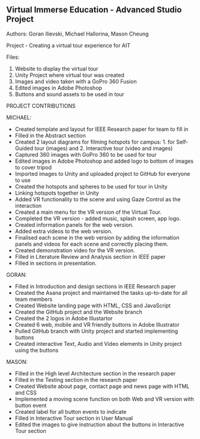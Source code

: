 ## Virtual Immerse Education - Advanced Studio Project

Authors: Goran Ilievski, Michael Hallorina, Mason Cheung

Project - Creating a virtual tour experience for AIT

Files: 

1. Website to display the virtual tour
2. Unity Project where virtual tour was created
3. Images and video taken with a GoPro 360 Fusion
4. Edited images in Adobe Photoshop
5. Buttons and sound assets to be used in tour

PROJECT CONTRIBUTIONS

MICHAEL:
- Created template and layout for IEEE Research paper for team to fill in
- Filled in the Abstract section
- Created 2 layout diagrams for filming hotspots for campus: 1. for Self-Guided tour (images) and 2. Interactive tour (video and images)
- Captured 360 images with GoPro 360 to be used for tour
- Edited images in Adobe Photoshop and added logo to bottom of images to cover tripod
- Imported images to Unity and uploaded project to GitHub for everyone to use
- Created the hotspots and spheres to be used for tour in Unity
- Linking hotspots together in Unity
- Added VR functionality to the scene and using Gaze Control as the interaction
- Created a main menu for the VR version of the Virtual Tour.
- Completed the VR version - added music, splash screen, app logo.
- Created information panels for the web version.
- Added extra videos to the web version.
- Finalised each scene in the web version by adding the information panels and videos for each scene and correctly placing them.
- Created demonstration video for the VR version.
- Filled in Literature Review and Analysis section in IEEE paper
- Filled in sections in presentation.

GORAN:
- Filled in Introduction and design sections in IEEE Research paper
- Created the Asana project and maintained the tasks up-to-date for all team members
- Created Website landing page with HTML, CSS and JavaScript
- Created the GitHub project and the Website branch
- Created the 2 logos in Adobe Illustartor
- Created 6 web, mobile and VR friendly buttons in Adobe Illustrator
- Pulled GitHub branch with Unity project and started implementing buttons
- Created interactive Text, Audio and Video elements in Unity project using the buttons

MASON:
- Filled in the High level Architecture section in the research paper
- Filled in the Testing section in the research paper
- Created Website about page, contact page and news page with HTML and CSS
- Implemented a moving scene function on both Web and VR version with button event
- Created label for all button events to indicate
- Filled in Interactive Tour section in User Manual
- Edited the images to give instruction about the buttons in Interactive Tour section
